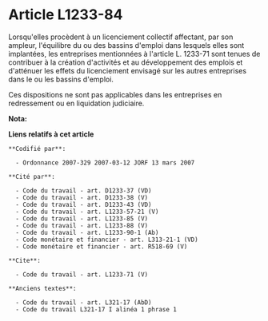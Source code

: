 # Article L1233-84

Lorsqu'elles procèdent à un licenciement collectif affectant, par son ampleur, l'équilibre du ou des bassins d'emploi dans
lesquels elles sont implantées, les entreprises mentionnées à l'article L. 1233-71 sont tenues de contribuer à la création
d'activités et au développement des emplois et d'atténuer les effets du licenciement envisagé sur les autres entreprises dans
le ou les bassins d'emploi. 

Ces dispositions ne sont pas applicables dans les entreprises en redressement ou en liquidation judiciaire.

**Nota:**



**Liens relatifs à cet article**

	**Codifié par**:

	  - Ordonnance 2007-329 2007-03-12 JORF 13 mars 2007

	**Cité par**:

	  - Code du travail - art. D1233-37 (VD)
	  - Code du travail - art. D1233-38 (V)
	  - Code du travail - art. D1233-43 (VD)
	  - Code du travail - art. L1233-57-21 (V)
	  - Code du travail - art. L1233-85 (V)
	  - Code du travail - art. L1233-88 (V)
	  - Code du travail - art. L1233-90-1 (Ab)
	  - Code monétaire et financier - art. L313-21-1 (VD)
	  - Code monétaire et financier - art. R518-69 (V)

	**Cite**:

	  - Code du travail - art. L1233-71 (V)

	**Anciens textes**:

	  - Code du travail - art. L321-17 (AbD)
	  - Code du travail L321-17 I alinéa 1 phrase 1
